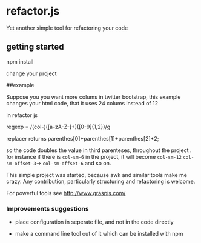 # refactor.js
Yet another simple tool for refactoring your code



## getting started

npm install

change your project 

##example

Suppose you you want more colums in twitter bootstrap, this example changes your html code, that it uses 24 colums instead of 12

in refactor js

regexp = /(col-)([a-zA-Z-]+)([0-9]{1,2})/g

replacer returns  parenthes[0]+parenthes[1]+parenthes[2]*2;

so the code  doubles the value in third parenteses, throughout the project . for instance if there is `col-sm-6` in the project, it will become `col-sm-12` `col-sm-offset-3`-> `col-sm-offset-6` and so on.

This simple project was started, because awk and similar tools make me crazy. Any contribution, particularly structuring and refactoring is welcome.

For  powerful tools see http://www.graspjs.com/

### Improvements suggestions

- place configuration in seperate file, and not in the code directly

- make a command line tool out of it which can be installed with npm